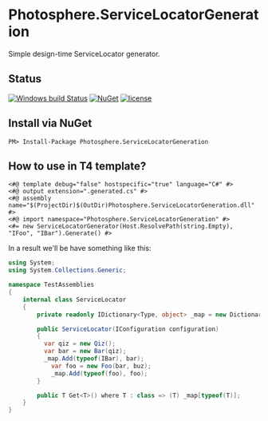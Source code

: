 # Photosphere.ServiceLocatorGeneration
Simple design-time ServiceLocator generator.

## Status
[![Windows build Status](https://ci.appveyor.com/api/projects/status/github/sunloving/photosphere-servlocgen?retina=true&svg=true)](https://ci.appveyor.com/project/sunloving/photosphere-servlocgen)
[![NuGet](https://img.shields.io/nuget/v/Photosphere.ServiceLocatorGeneration.svg)](https://www.nuget.org/packages/Photosphere.ServiceLocatorGeneration/)
[![license](https://img.shields.io/github/license/mashape/apistatus.svg?maxAge=2592000)](https://github.com/sunloving/photosphere-servlocgen/blob/master/LICENSE)

## Install via NuGet
```
PM> Install-Package Photosphere.ServiceLocatorGeneration
```

## How to use in T4 template?
```
<#@ template debug="false" hostspecific="true" language="C#" #>
<#@ output extension=".generated.cs" #>
<#@ assembly name="$(ProjectDir)$(OutDir)Photosphere.ServiceLocatorGeneration.dll" #>
<#@ import namespace="Photosphere.ServiceLocatorGeneration" #>
<#= new ServiceLocatorGenerator(Host.ResolvePath(string.Empty),	"IFoo", "IBar").Generate() #>
```
In a result we'll be have something like this:
``` C#
using System;
using System.Collections.Generic;

namespace TestAssemblies
{
	internal class ServiceLocator
	{
		private readonly IDictionary<Type, object> _map = new Dictionary<Type, object>();

		public ServiceLocator(IConfiguration configuration)
		{
		  var qiz = new Qiz();
		  var bar = new Bar(qiz);
		  _map.Add(typeof(IBar), bar);
			var foo = new Foo(bar, buz);
			_map.Add(typeof(foo), foo);
		}

		public T Get<T>() where T : class => (T) _map[typeof(T)];
	}
}
```
